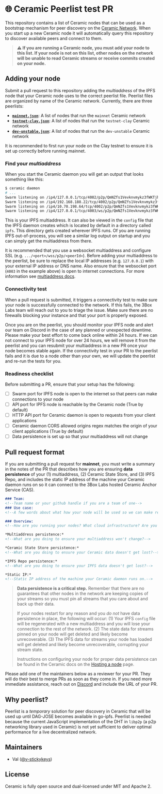 # 🌐 Ceramic Peerlist test PR

This repository contains a list of Ceramic nodes that can be used as a bootstrap mechanism for peer discovery on the [Ceramic Network](https://github.com/ceramicnetwork/ceramic). When you start up a new Ceramic node it will automatically query this repository to discover available peers and connect to them. 

> **⚠️  If you are running a Ceramic node, you must add your node to this list. If your node is not on this list, other nodes on the network will be unable to read Ceramic streams or receive commits created on your node.**

## Adding your node
Submit a pull request to this repository adding the *multiaddress* of the IPFS node that your Ceramic node uses to the correct peerlist file. Peerlist files are organized by name of the Ceramic network. Currently, there are three peerlists:
- **[`mainnet.json`](mainnet.json)**: A list of nodes that run the `mainnet` Ceramic network
- **[`testnet-clay.json`](testnet-clay.json)**: A list of nodes that run the `testnet-clay` Ceramic network
- **[`dev-unstable.json`](dev-unstable.json)**: A list of nodes that run the `dev-unstable` Ceramic network

It is recommended to first run your node on the Clay testnet to ensure it is set up correctly before running mainnet.

### Find your *multiaddress*
When you start the Ceramic daemon you will get an output that looks something like this:

```sh
$ ceramic daemon
# ...
Swarm listening on /ip4/127.0.0.1/tcp/4002/p2p/QmNZfs1Vevknvmykz3fWKTjhmEpckabhd2JyEGJuymZFsC
Swarm listening on /ip4/192.168.188.22/tcp/4002/p2p/QmNZfs1Vevknvmykz3fWKTjhmEpckabhd2JyEGJuymZFsC
Swarm listening on /ip4/10.70.198.64/tcp/4002/p2p/QmNZfs1Vevknvmykz3fWKTjhmEpckabhd2JyEGJuymZFsC
Swarm listening on /ip4/127.0.0.1/tcp/4003/ws/p2p/QmNZfs1Vevknvmykz3fWKTjhmEpckabhd2JyEGJuymZFsC
```

This is your IPFS multiaddress. It can also be viewed in the `config` file that the IPFS daemon creates which is located by default in a directory called `ipfs`. This directory gets created wherever IPFS runs. Of you are running IPFS out-of-process, you will see a similar log output on startup and you can simply get the multiaddress from there.

It is recommended that you use a websocket multiaddress and configure SSL (e.g. `.../<port>/wss/p2p/<peerId>`). Before adding your multiaddress to the peerlist, be sure to replace the local IP addresses (e.g. `127.0.0.1`) with your external IP address or DNS name. Also ensure that the websocket port (`4003` in the example above) is open to internet connections. For more information see [multiaddress docs](https://github.com/multiformats/multiaddr).

### Connectivity test
When a pull request is submitted, it triggers a connectivity test to make sure your node is successfully connected to the network. If this fails, the 3Box Labs team will reach out to you to triage the issue. Make sure there are no firewalls blocking your instance and that your port is properly exposed.

Once you are on the peerlist, you should monitor your IPFS node and alert our team on Discord in the case of any planned or unexpected downtime. Please make your best effort to come back online within 24 hours. If we can not connect to your IPFS node for over 24 hours, we will remove it from the peerlist and you can resubmit your multiaddress in a new PR once your node becomes stable again. If the connectivity test in your PR to the peerlist fails and it is due to a node other than your own, we will update the peerlist and re-run the tests for you.

### Readiness checklist
Before submitting a PR, ensure that your setup has the following:
- [ ] Swarm port for IPFS node is open to the internet so that peers can make connections to your node
- [ ] API port for IPFS node is reachable by the Ceramic node (True by default)
- [ ] HTTP API port for Ceramic daemon is open to requests from your client applications
- [ ] Ceramic daemon CORS allowed origins regex matches the origin of your client applications (True by default)
- [ ] Data persistence is set up so that your multiaddress will not change

## Pull request format
If you are submitting a pull request for **mainnet**, you must write a summary in the notes of the PR that describes how you are ensuring **data persistence** of your (1) multiaddress, (2) Ceramic State Store, and (3) IPFS Repo, and includes the static IP address of the machine your Ceramic daemon runs on so it can connect to the 3Box Labs hosted Ceramic Anchor Service (CAS).

```md
### Team:
<!--Team name or your github handle if you are a team of one-->
### Use case:
<!--A few words about what how your node will be used so we can make recommendations for your setup-->

### Overview:
<!--How are you running your nodes? What cloud infrastructure? Are you running IPFS out-of-process?-->

*Multiaddress persistence:*
<!--What are you doing to ensure your multiaddress won't change?-->

*Ceramic State Store persistence:*
<!--What are you doing to ensure your Ceramic data doesn't get lost?-->

*IPFS Repo persistence:*
<!--What are you doing to ensure your IPFS data doesn't get lost?-->

*Static IP:*
<!--Static IP address of the machine your Ceramic daemon runs on.-->
```

> **Data persistence is a critical step.** Remember that there are no guarantees that other nodes in the network are keeping copies of your streams so you must pin all streams that you care about and back up their data.
>
> If your nodes restart for any reason and you *do not* have data persistence in place, the following will occur: (1) Your IPFS `config` file will be regenerated with a new multiaddress and you will lose your connection to the rest of the network. (2) The state data for streams pinned on your node will get deleted and likely become unrecoverable. (3) The IPFS data for streams your node has loaded will get deleted and likely become unrecoverable, corrupting your stream state.
>
> Instructions on configuring your node for proper data persistence can be found in the Ceramic docs on the [Hosting a node](https://developers.ceramic.network/run/nodes/nodes/) page.

Please add one of the maintainers below as a reviewer for your PR. They will do their best to merge PRs as soon as they come in. If you need more immediate assistance, reach out on [Discord](https://chat.ceramic.network) and include the URL of your PR.

## Why peerlist?

Peerlist is a *temporary* solution for peer discovery in Ceramic that will be used up until DAG-JOSE becomes available in go-ipfs. Peerlist is needed because the current JavaScript implementation of the DHT in `libp2p` (a p2p networking library used in Ceramic) is not yet sufficient to deliver optimal performance for a live decentralized network.

## Maintainers

- Val ([@v-stickykeys](https://github.com/v-stickykeys))

## License

Ceramic is fully open source and dual-licensed under MIT and Apache 2.
